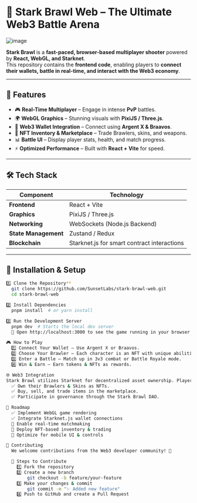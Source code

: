 # 🌟 Stark Brawl Web – The Ultimate Web3 Battle Arena
![image](https://github.com/user-attachments/assets/a5bb7214-8f7e-4380-bb19-bbb1a83b9759)

**Stark Brawl** is a **fast-paced, browser-based multiplayer shooter** powered by **React, WebGL, and Starknet**.  
This repository contains the **frontend code**, enabling players to **connect their wallets, battle in real-time, and interact with the Web3 economy**.

---

## 🚀 Features

- 🎮 **Real-Time Multiplayer** – Engage in intense **PvP** battles.
- 🌍 **WebGL Graphics** – Stunning visuals with **PixiJS / Three.js**.
- 🔗 **Web3 Wallet Integration** – Connect using **Argent X & Braavos**.
- 🛒 **NFT Inventory & Marketplace** – Trade Brawlers, skins, and weapons.
- 📊 **Battle UI** – Display player stats, health, and match progress.
- ⚡ **Optimized Performance** – Built with **React + Vite** for speed.

---

## 🛠️ Tech Stack  

| **Component**  | **Technology** |
|---------------|----------------|
| **Frontend**  | React + Vite |
| **Graphics**  | PixiJS / Three.js |
| **Networking** | WebSockets (Node.js Backend) |
| **State Management** | Zustand / Redux |
| **Blockchain** | Starknet.js for smart contract interactions |

---

## 🔧 Installation & Setup  

 
```bash
1️⃣ Clone the Repository** 
  git clone https://github.com/SunsetLabs/stark-brawl-web.git
  cd stark-brawl-web

2️⃣ Install Dependencies
  pnpm install  # or yarn install

3️⃣ Run the Development Server
  pnpm dev  # Starts the local dev server
  🔹 Open http://localhost:3000 to see the game running in your browser.

🎮 How to Play
  1️⃣ Connect Your Wallet – Use Argent X or Braavos.
  2️⃣ Choose Your Brawler – Each character is an NFT with unique abilities.
  3️⃣ Enter a Battle – Match up in 3v3 combat or Battle Royale mode.
  4️⃣ Win & Earn – Earn tokens & NFTs as rewards.

🌐 Web3 Integration
Stark Brawl utilizes Starknet for decentralized asset ownership. Players can:
  ✅ Own their Brawlers & Skins as NFTs.
  ✅ Buy, sell, and trade items in the marketplace.
  ✅ Participate in governance through the Stark Brawl DAO.

📌 Roadmap
  ✅ Implement WebGL game rendering
  ✅ Integrate Starknet.js wallet connections
  🔄 Enable real-time matchmaking
  🔄 Deploy NFT-based inventory & trading
  🔄 Optimize for mobile UI & controls

🤝 Contributing
  We welcome contributions from the Web3 developer community! 🚀

  📌 Steps to Contribute
    1️⃣ Fork the repository
    2️⃣ Create a new branch
        git checkout -b feature/your-feature
    3️⃣ Make your changes & commit
        git commit -m "✨ Added new feature"
    4️⃣ Push to GitHub and create a Pull Request
